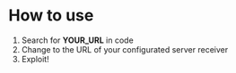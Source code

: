 # How to use

 1. Search for **YOUR_URL** in code
 2. Change to the URL of your configurated server receiver
 4. Exploit!
